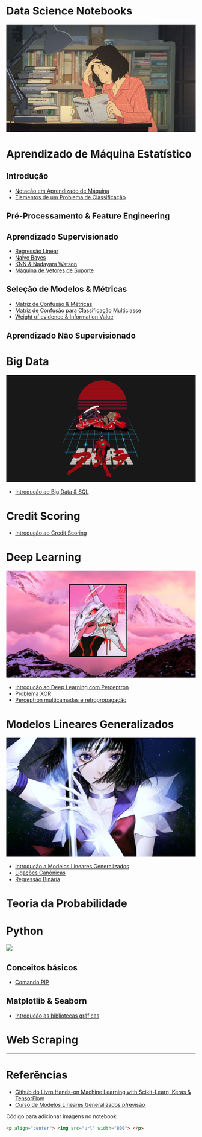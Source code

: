 # Data Science Notebooks

![](study-anime.jpg)

# Aprendizado de Máquina Estatístico

## Introdução

- [Notação em Aprendizado de Máquina](https://github.com/zheage/Data-Science/blob/4432f42ae38fa9cf8556b17246299267da35266c/Aprendizado%20de%20M%C3%A1quina%20Estat%C3%ADstico/Conceitos%20Introdut%C3%B3rios/Nota%C3%A7%C3%A3o%20em%20Aprendizado%20de%20M%C3%A1quina.ipynb)
- [Elementos de um Problema de Classificação](https://github.com/zheage/Data-Science/blob/0762d470ecbaf29aedb110ce77050c520c673055/Aprendizado%20de%20M%C3%A1quina%20Estat%C3%ADstico/Aprendizado%20Supervisionado/Conceitos%20Introdut%C3%B3rios/Elementos%20de%20um%20Problema%20de%20Classifica%C3%A7%C3%A3o.ipynb)

## Pré-Processamento & Feature Engineering

## Aprendizado Supervisionado

- [Regressão Linear](https://github.com/zheage/Data-Science/blob/0762d470ecbaf29aedb110ce77050c520c673055/Aprendizado%20de%20M%C3%A1quina%20Estat%C3%ADstico/Aprendizado%20Supervisionado/Regress%C3%A3o%20Linear/Regress%C3%A3o%20Linear.ipynb)
- [Naive Bayes](https://github.com/zheage/Data-Science/blob/0762d470ecbaf29aedb110ce77050c520c673055/Aprendizado%20de%20M%C3%A1quina%20Estat%C3%ADstico/Aprendizado%20Supervisionado/Naive%20Bayes/Naive%20Bayes.ipynb)
- [KNN & Nadayara Watson](https://github.com/zheage/Data-Science/blob/0762d470ecbaf29aedb110ce77050c520c673055/Aprendizado%20de%20M%C3%A1quina%20Estat%C3%ADstico/Aprendizado%20Supervisionado/Naive%20Bayes/Naive%20Bayes.ipynb)
- [Máquina de Vetores de Suporte]()

## Seleção de Modelos & Métricas

- [Matriz de Confusão & Métricas](https://github.com/zheage/Data-Science/blob/9bdf08ef2a3b1a0154c20258184203b8a2d792be/Aprendizado%20de%20M%C3%A1quina%20Estat%C3%ADstico/Sele%C3%A7%C3%A3o%20de%20Modelos%20%26%20M%C3%A9tricas/Matriz%20de%20Confus%C3%A3o.ipynb)
- [Matriz de Confusão para Classificação Multiclasse](https://github.com/zheage/Data-Science/blob/29d2d348c38ffa1f0f125f801c56595f02797112/Aprendizado%20de%20M%C3%A1quina%20Estat%C3%ADstico/Sele%C3%A7%C3%A3o%20de%20Modelos%20%26%20M%C3%A9tricas/Matriz%20de%20Confus%C3%A3o%20para%20Classifica%C3%A7%C3%A3o%20Multiclasse.ipynb)
- [Weight of evidence & Information Value](https://github.com/zheage/Data-Science/blob/70391935e8bab46d37ae6d1ce3289d3895c78cec/Aprendizado%20de%20M%C3%A1quina%20Estat%C3%ADstico/Sele%C3%A7%C3%A3o%20de%20Modelos%20%26%20M%C3%A9tricas/Weight%20of%20evidence%20%26%20Information%20Value.ipynb)

## Aprendizado Não Supervisionado

# Big Data

![](akira.jpg)

- [Introdução ao Big Data & SQL](https://github.com/zheage/Data-Science/blob/ae56cb110cb6f55261e740e6c6b4385d74eca337/Big%20Data/Introdu%C3%A7%C3%A3o/Introdu%C3%A7%C3%A3o%20ao%20Big%20Data.ipynb)

# Credit Scoring

- [Introdução ao Credit Scoring](https://github.com/zheage/Data-Science/blob/0762d470ecbaf29aedb110ce77050c520c673055/Credit%20Scoring/Introdu%C3%A7%C3%A3o/Introdu%C3%A7%C3%A3o.ipynb)

# Deep Learning

![](evangelion.jpg)

- [Introdução ao Deep Learning com Perceptron](https://github.com/zheage/Data-Science/blob/70391935e8bab46d37ae6d1ce3289d3895c78cec/Deep%20Learning/Introdu%C3%A7%C3%A3o/Introdu%C3%A7%C3%A3o%20ao%20Deep%20Learning.ipynb)
- [Problema XOR](https://github.com/zheage/Data-Science/blob/70391935e8bab46d37ae6d1ce3289d3895c78cec/Deep%20Learning/Introdu%C3%A7%C3%A3o/Problema%20XOR.ipynb)
- [Perceptron multicamadas e retropropagação](https://github.com/zheage/Data-Science/blob/70391935e8bab46d37ae6d1ce3289d3895c78cec/Deep%20Learning/Introdu%C3%A7%C3%A3o/Perceptron%20multicamadas%20e%20retropropaga%C3%A7%C3%A3o.ipynb)

# Modelos Lineares Generalizados

![](sailor-saturn.jpg)

- [Introdução a Modelos Lineares Generalizados](https://github.com/zheage/Data-Science/blob/4432f42ae38fa9cf8556b17246299267da35266c/Modelos%20Lineares%20Generalizados/Introdu%C3%A7%C3%A3o/Introdu%C3%A7%C3%A3o%20a%20Modelos%20Lineares%20Generalizados.ipynb)
- [Ligações Canônicas](https://github.com/zheage/Data-Science/blob/4432f42ae38fa9cf8556b17246299267da35266c/Modelos%20Lineares%20Generalizados/Liga%C3%A7%C3%B5es%20Can%C3%B4nicas/Liga%C3%A7%C3%B5es%20Can%C3%B4nicas.ipynb)
- [Regressão Binária]()

# Teoria da Probabilidade

# Python

![](sailormoon.png)

## Conceitos básicos

- [Comando PIP](https://github.com/zheage/Data-Science/blob/b2fc78cfe4d30f66ea7b82f702a9a12df3b4a17d/Python/Comando%20PIP/Comando%20PIP.ipynb)

## Matplotlib & Seaborn

- [Introdução as bibliotecas gráficas](https://github.com/zheage/Data-Science/blob/70391935e8bab46d37ae6d1ce3289d3895c78cec/Python/Matplotlib%20%26%20Seaborn/Introdu%C3%A7%C3%A3o%20as%20bibliotecas%20gr%C3%A1ficas.ipynb)

# Web Scraping


---

# Referências

- [Github do Livro Hands-on Machine Learning with Scikit-Learn, Keras & TensorFlow](https://github.com/ageron/handson-ml2/tree/master)
- [Curso de Modelos Lineares Generalizados p/revisão](https://www.youtube.com/watch?v=fcAvRH38AeE&list=PLeA0ITHjteYmGbQDa1xwNJAGrFk7KjUGU&index=2&ab_channel=RodrigoPescim)

Código para adicionar imagens no notebook

```html
<p align="center"> <img src="url" width="800"> </p>
```